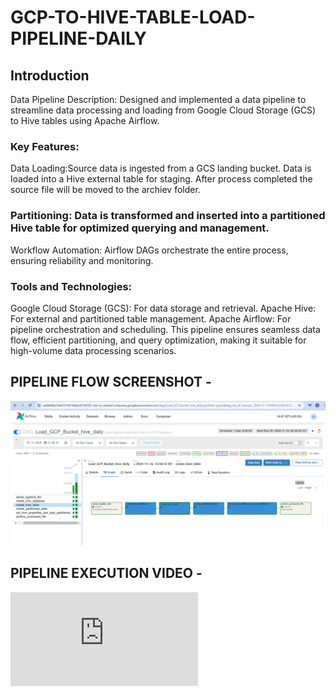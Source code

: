 # GCP-TO-HIVE-TABLE-LOAD-PIPELINE-DAILY

## Introduction
Data Pipeline Description:
Designed and implemented a data pipeline to streamline data processing and loading from Google Cloud Storage (GCS) to Hive tables using Apache Airflow.

### Key Features:
Data Loading:Source data is ingested from a GCS landing bucket.
Data is loaded into a Hive external table for staging.
After process completed the source file will be moved to the archiev folder.

### Partitioning: Data is transformed and inserted into a partitioned Hive table for optimized querying and management.
Workflow Automation: Airflow DAGs orchestrate the entire process, ensuring reliability and monitoring.

### Tools and Technologies:
Google Cloud Storage (GCS): For data storage and retrieval.
Apache Hive: For external and partitioned table management.
Apache Airflow: For pipeline orchestration and scheduling.
This pipeline ensures seamless data flow, efficient partitioning, and query optimization, making it suitable for high-volume data processing scenarios.

## PIPELINE FLOW SCREENSHOT -
![PIPELINE FLOW](https://github.com/SandipJadhav7843/GCP-TO-HIVE-TABLE-LOAD-PIPELINE-DAILY/blob/main/Pipeline_Flow.png)


## PIPELINE EXECUTION VIDEO -
![PIPELINE EXECUTION VIDEO](https://github.com/SandipJadhav7843/GCP-TO-HIVE-TABLE-LOAD-PIPELINE-DAILY/blob/main/Pipeline_Execution_Video.rar)
